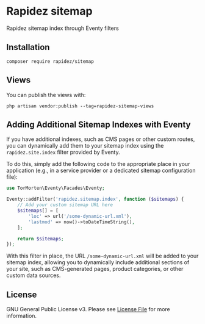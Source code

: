 # Rapidez sitemap

Rapidez sitemap index through Eventy filters

## Installation

```
composer require rapidez/sitemap
```

## Views

You can publish the views with:
```
php artisan vendor:publish --tag=rapidez-sitemap-views
```

## Adding Additional Sitemap Indexes with Eventy

If you have additional indexes, such as CMS pages or other custom routes, you can dynamically add them to your sitemap index using the `rapidez.site.index` filter provided by Eventy.

To do this, simply add the following code to the appropriate place in your application (e.g., in a service provider or a dedicated sitemap configuration file):  

```php
use TorMorten\Eventy\Facades\Eventy;

Eventy::addFilter('rapidez.sitemap.index', function ($sitemaps) {
    // Add your custom sitemap URL here
    $sitemaps[] = [
        'loc' => url('/some-dynamic-url.xml'),
        'lastmod' => now()->toDateTimeString(),
    ];

    return $sitemaps;
});
```

With this filter in place, the URL `/some-dynamic-url.xml` will be added to your sitemap index, allowing you to dynamically include additional sections of your site, such as CMS-generated pages, product categories, or other custom data sources.

## License

GNU General Public License v3. Please see [License File](LICENSE) for more information.
